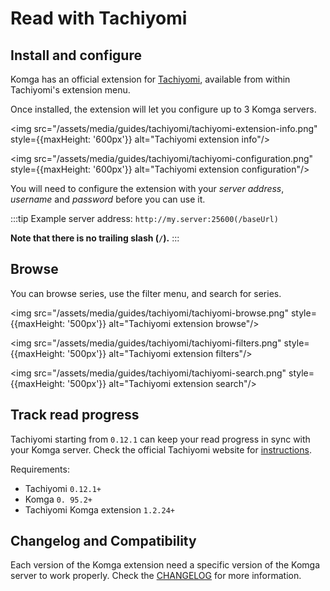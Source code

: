 # Read with Tachiyomi

## Install and configure

Komga has an official extension for [Tachiyomi](https://tachiyomi.org), available from within Tachiyomi's extension menu.

Once installed, the extension will let you configure up to 3 Komga servers.

<img src="/assets/media/guides/tachiyomi/tachiyomi-extension-info.png" style={{maxHeight: '600px'}} alt="Tachiyomi extension info"/>

<img src="/assets/media/guides/tachiyomi/tachiyomi-configuration.png" style={{maxHeight: '600px'}} alt="Tachiyomi extension configuration"/>

You will need to configure the extension with your _server address_, _username_ and _password_ before you can use it.

:::tip
Example server address: `http://my.server:25600(/baseUrl)`

**Note that there is no trailing slash (`/`).**
:::


## Browse

You can browse series, use the filter menu, and search for series.

<img src="/assets/media/guides/tachiyomi/tachiyomi-browse.png" style={{maxHeight: '500px'}} alt="Tachiyomi extension browse"/>

<img src="/assets/media/guides/tachiyomi/tachiyomi-filters.png" style={{maxHeight: '500px'}} alt="Tachiyomi extension filters"/>

<img src="/assets/media/guides/tachiyomi/tachiyomi-search.png" style={{maxHeight: '500px'}} alt="Tachiyomi extension search"/>

## Track read progress

Tachiyomi starting from `0.12.1` can keep your read progress in sync with your Komga server. Check the official Tachiyomi website for [instructions](https://tachiyomi.org/help/guides/tracking/#what-is-tracking).

Requirements:
- Tachiyomi `0.12.1+`
- Komga `0. 95.2+`
- Tachiyomi Komga extension `1.2.24+`

## Changelog and Compatibility

Each version of the Komga extension need a specific version of the Komga server to work properly. Check the [CHANGELOG](https://github.com/inorichi/tachiyomi-extensions/blob/master/src/all/komga/CHANGELOG.md) for more information.